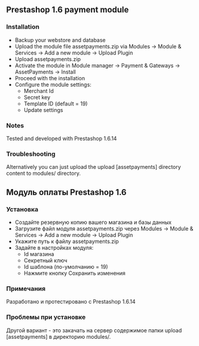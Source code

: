 ## Prestashop 1.6 payment module

### Installation

* Backup your webstore and database
* Upload the module file assetpayments.zip via Modules -> Module & Services -> Add a new module -> Upload Plugin
* Upload assetpayments.zip 
* Activate the module in Module manager -> Payment & Gateways -> AssetPayments -> Install
* Proceed with the installation 
* Configure the module settings:
  * Merchant Id
  * Secret key
  * Template ID (default = 19)
  * Update settings
  
### Notes
Tested and developed with Prestashop 1.6.14

### Troubleshooting
Alternatively you can just upload the upload [assetpayments] directory content to modules/ directory.

## Модуль оплаты Prestashop 1.6

### Установка
* Создайте резервную копию вашего магазина и базы данных
* Загрузите файл модуля assetpayments.zip через Modules -> Module & Services -> Add a new module -> Upload Plugin
* Укажите путь к файлу assetpayments.zip 
* Задайте в настройках модуля:
  * Id магазина
  * Секретный ключ
  * Id шаблона (по-умолчанию = 19)
  * Нажмите кнопку Сохранить изменения

### Примечания
Разработано и протестировано с Prestashop 1.6.14

### Проблемы при установке
Другой вариант - это закачать на сервер содержимое папки upload [assetpayments] в директорию modules/.

